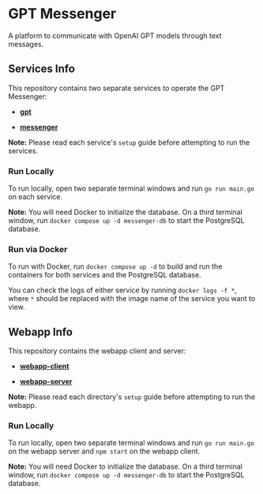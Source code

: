# GPT Messenger

A platform to communicate with OpenAI GPT models through text messages.

## Services Info

This repository contains two separate services to operate the GPT Messenger:

* [**gpt**](https://github.com/RivasCVA/gpt-messenger/tree/main/gpt)

* [**messenger**](https://github.com/RivasCVA/gpt-messenger/tree/main/messenger)

**Note:** Please read each service's `setup` guide before attempting to run the services.

### Run Locally

To run locally, open two separate terminal windows and run `go run main.go` on each service.

**Note:** You will need Docker to initialize the database. On a third terminal window, run `docker compose up -d messenger-db` to start the PostgreSQL database.

### Run via Docker

To run with Docker, run `docker compose up -d` to build and run the containers for both services and the PostgreSQL database.

You can check the logs of either service by running `docker logs -f *`, where `*` should be replaced with the image name of the service you want to view.

## Webapp Info

This repository contains the webapp client and server:

* [**webapp-client**](https://github.com/RivasCVA/gpt-messenger/tree/main/webapp-client)

* [**webapp-server**](https://github.com/RivasCVA/gpt-messenger/tree/main/webapp-server)

**Note:** Please read each directory's `setup` guide before attempting to run the webapp.

### Run Locally

To run locally, open two separate terminal windows and run `go run main.go` on the webapp server and `npm start` on the webapp client.

**Note:** You will need Docker to initialize the database. On a third terminal window, run `docker compose up -d messenger-db` to start the PostgreSQL database.
